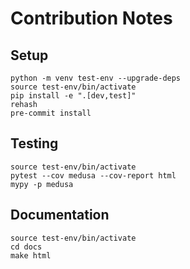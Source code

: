 # Contribution Notes

## Setup
```
python -m venv test-env --upgrade-deps
source test-env/bin/activate
pip install -e ".[dev,test]"
rehash
pre-commit install
```

## Testing
```
source test-env/bin/activate
pytest --cov medusa --cov-report html
mypy -p medusa
```

## Documentation
```
source test-env/bin/activate
cd docs
make html
```
